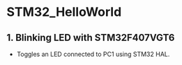 # STM32_HelloWorld

## 1.  Blinking LED with STM32F407VGT6
- Toggles an LED connected to PC1 using STM32 HAL.